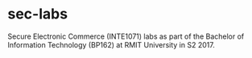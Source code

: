 # sec-labs
Secure Electronic Commerce (INTE1071) labs as part of the Bachelor of Information Technology (BP162) at RMIT University in S2 2017.
